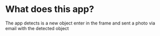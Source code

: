 # What does this app?

The app detects is a new object enter in the frame and sent a photo via email with the detected object
